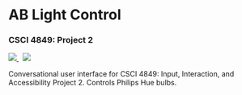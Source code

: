 # AB Light Control

### CSCI 4849: Project 2

<p align="left">
    <a href="https://travis-ci.com/Burry/CSCI-4849-Project-2" target="_blank" alt="Build Status">
        <img src="https://travis-ci.com/Burry/CSCI-4849-Project-2.svg?branch=master" />
    </a>
    &nbsp;
    <a href="https://csci-4849-project-2.grantburry.com" target="_blank" alt="Launch App">
        <img src="https://img.shields.io/badge/launch-grantburry.com-brightgreen.svg" />
    </a>
</p>

Conversational user interface for CSCI 4849: Input, Interaction, and Accessibility Project 2. Controls Philips Hue bulbs.
